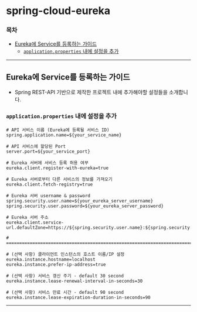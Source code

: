 # spring-cloud-eureka

### 목차

- [Eureka에 Service를 등록하는 가이드](#eureka에-service를-등록하는-가이드)
    - [`application.properties` 내에 설정을 추가](#applicationproperties-내에-설정을-추가)

---

## Eureka에 Service를 등록하는 가이드

- Spring REST-API 기반으로 제작한 프로젝트 내에 추가해야할 설정들을 소개합니다.

### `application.properties` 내에 설정을 추가

```properties
# API 서비스 이름 (Eureka에 등록될 서비스 ID)
spring.application.name=${your_service_name}

# API 서비스에 할당된 Port
server.port=${your_service_port}

# Eureka 서버에 서비스 등록 허용 여부
eureka.client.register-with-eureka=true

# Eureka 서버로부터 다른 서비스의 정보를 가져오기
eureka.client.fetch-registry=true

# Eureka 서버 username & password
spring.security.user.name=${your_eureka_server_username}
spring.security.user.password=${your_eureka_server_password}

# Eureka 서버 주소
eureka.client.service-url.defaultZone=https://${spring.security.user.name}:${spring.security.user.password}@${your_domain_path}/eureka

# ==============================================================================================================================================

# (선택 사항) 클라이언트 인스턴스의 호스트 이름/IP 설정
eureka.instance.hostname=localhost
eureka.instance.prefer-ip-address=true

# (선택 사항) 서비스 갱신 주기 - default 30 second
eureka.instance.lease-renewal-interval-in-seconds=30

# (선택 사항) 서비스 만료 시간 - default 90 second
eureka.instance.lease-expiration-duration-in-seconds=90
```

---
